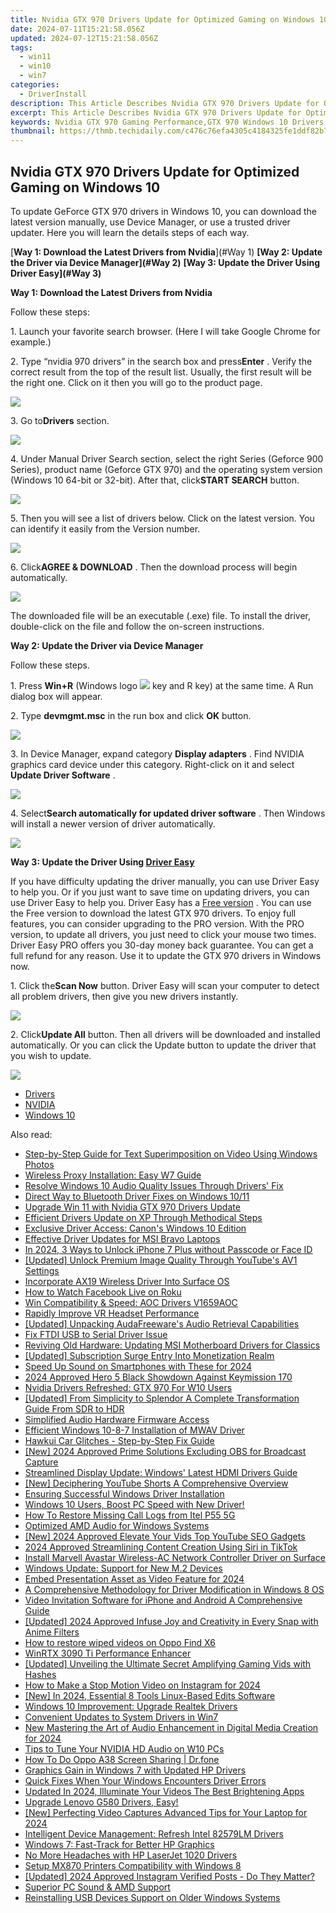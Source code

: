 ```yaml
---
title: Nvidia GTX 970 Drivers Update for Optimized Gaming on Windows 10
date: 2024-07-11T15:21:58.056Z
updated: 2024-07-12T15:21:58.056Z
tags:
  - win11
  - win10
  - win7
categories:
  - DriverInstall
description: This Article Describes Nvidia GTX 970 Drivers Update for Optimized Gaming on Windows 10
excerpt: This Article Describes Nvidia GTX 970 Drivers Update for Optimized Gaming on Windows 10
keywords: Nvidia GTX 970 Gaming Performance,GTX 970 Windows 10 Drivers Update,Nvidia GTX 970 Optimized Drivers,GTX 970 Windows 10 Gaming Drivers,Nvidia GTX 970 Gaming Update for Windows,GTX 970 Drivers for Enhanced Gaming on Windows 10,Windows 10 Nvidia GTX 970 Game Driver Optimization
thumbnail: https://thmb.techidaily.com/c476c76efa4305c4184325fe1ddf82b7177bf5ea101e0b8dd34c17b0c21488b1.jpg
---
```


## Nvidia GTX 970 Drivers Update for Optimized Gaming on Windows 10

 To update GeForce GTX 970 drivers in Windows 10, you can download the latest version manually, use Device Manager, or use a trusted driver updater. Here you will learn the details steps of each way.

[**Way 1: Download the Latest Drivers from Nvidia**](#Way 1)
**[Way 2: Update the Driver via Device Manager](#Way 2)**
**[Way 3: Update the Driver Using Driver Easy](#Way 3)**

**Way 1: Download the Latest Drivers from Nvidia**

Follow these steps:

 1\. Launch your favorite search browser. (Here I will take Google Chrome for example.)

 2\. Type “nvidia 970 drivers” in the search box and press**Enter** . Verify the correct result from the top of the result list. Usually, the first result will be the right one. Click on it then you will go to the product page.

![](https://images.drivereasy.com/wp-content/uploads/2017/02/img_58a280114d84c.jpg)

 3\. Go to**Drivers** section.

![](https://images.drivereasy.com/wp-content/uploads/2017/02/img_58a281dea1340.jpg)

 4\. Under Manual Driver Search section, select the right Series (Geforce 900 Series), product name (Geforce GTX 970) and the operating system version (Windows 10 64-bit or 32-bit). After that, click**START SEARCH** button.

![](https://images.drivereasy.com/wp-content/uploads/2017/02/img_58a2822d4b5a6.jpg)

 5\. Then you will see a list of drivers below. Click on the latest version. You can identify it easily from the Version number.

![](https://images.drivereasy.com/wp-content/uploads/2017/02/img_58a28370968cc.jpg)

 6\. Click**AGREE & DOWNLOAD** . Then the download process will begin automatically.

![](https://images.drivereasy.com/wp-content/uploads/2017/02/img_58a2840b6b0a9.jpg)

 The downloaded file will be an executable (.exe) file. To install the driver, double-click on the file and follow the on-screen instructions.

**Way 2: Update the Driver via Device Manager**

Follow these steps.

 1\. Press **Win+R** (Windows logo ![](https://images.drivereasy.com/wp-content/uploads/2016/10/img_57fef72359c9c.png) key and R key) at the same time. A Run dialog box will appear.

 2\. Type **devmgmt.msc** in the run box and click **OK** button.

![](https://images.drivereasy.com/wp-content/uploads/2016/10/img_5806e27e27212.png)

 3\. In Device Manager, expand category **Display adapters**  . Find NVIDIA graphics card device under this category. Right-click on it and select **Update Driver Software** .

![](https://images.drivereasy.com/wp-content/uploads/2017/02/img_58a285b02ab52.png)

 4\. Select**Search automatically for updated driver software** . Then Windows will install a newer version of driver automatically.

![](https://images.drivereasy.com/wp-content/uploads/2017/02/img_58a286a881cbe.jpg)

 **Way 3: Update the Driver Using [Driver Easy](https://tools.techidaily.com/drivereasy/download/)**

 If you have difficulty updating the driver manually, you can use Driver Easy to help you. Or if you just want to save time on updating drivers, you can use Driver Easy to help you. Driver Easy has a [Free version](https://tools.techidaily.com/drivereasy/download/) . You can use the Free version to download the latest GTX 970 drivers. To enjoy full features, you can consider upgrading to the PRO version. With the PRO version, to update all drivers, you just need to click your mouse two times. Driver Easy PRO offers you 30-day money back guarantee. You can get a full refund for any reason. Use it to update the GTX 970 drivers in Windows now.

 1\. Click the**Scan Now** button. Driver Easy will scan your computer to detect all problem drivers, then give you new drivers instantly.

![](https://images.drivereasy.com/wp-content/uploads/2017/04/img_58ef0b0153d00.png)

 2\. Click**Update All** button. Then all drivers will be downloaded and installed automatically. Or you can click the Update button to update the driver that you wish to update.

![](https://images.drivereasy.com/wp-content/uploads/2017/04/img_58ef0bd6c5552.jpg)

* [Drivers](https://tools.techidaily.com/drivereasy/download/)
* [NVIDIA](https://tools.techidaily.com/drivereasy/download/)
* [Windows 10](https://tools.techidaily.com/drivereasy/download/)

<ins class="adsbygoogle"
     style="display:block"
     data-ad-format="autorelaxed"
     data-ad-client="ca-pub-7571918770474297"
     data-ad-slot="1223367746"></ins>



<ins class="adsbygoogle"
     style="display:block"
     data-ad-client="ca-pub-7571918770474297"
     data-ad-slot="8358498916"
     data-ad-format="auto"
     data-full-width-responsive="true"></ins>



<span class="atpl-alsoreadstyle">Also read:</span>
<div><ul>
<li><a href="https://extra-tips.techidaily.com/step-by-step-guide-for-text-superimposition-on-video-using-windows-photos/"><u>Step-by-Step Guide for Text Superimposition on Video Using Windows Photos</u></a></li>
<li><a href="https://driver-install.techidaily.com/wireless-proxy-installation-easy-w7-guide/"><u>Wireless Proxy Installation: Easy W7 Guide</u></a></li>
<li><a href="https://driver-install.techidaily.com/resolve-windows-10-audio-quality-issues-through-drivers-fix/"><u>Resolve Windows 10 Audio Quality Issues Through Drivers' Fix</u></a></li>
<li><a href="https://driver-install.techidaily.com/direct-way-to-bluetooth-driver-fixes-on-windows-1011/"><u>Direct Way to Bluetooth Driver Fixes on Windows 10/11</u></a></li>
<li><a href="https://driver-install.techidaily.com/upgrade-win-11-with-nvidia-gtx-970-drivers-update/"><u>Upgrade Win 11 with Nvidia GTX 970 Drivers Update</u></a></li>
<li><a href="https://driver-install.techidaily.com/efficient-drivers-update-on-xp-through-methodical-steps/"><u>Efficient Drivers Update on XP Through Methodical Steps</u></a></li>
<li><a href="https://driver-install.techidaily.com/exclusive-driver-access-canons-windows-10-edition/"><u>Exclusive Driver Access: Canon's Windows 10 Edition</u></a></li>
<li><a href="https://driver-install.techidaily.com/effective-driver-updates-for-msi-bravo-laptops/"><u>Effective Driver Updates for MSI Bravo Laptops</u></a></li>
<li><a href="https://ios-unlock.techidaily.com/in-2024-3-ways-to-unlock-iphone-7-plus-without-passcode-or-face-id-by-drfone-ios/"><u>In 2024, 3 Ways to Unlock iPhone 7 Plus without Passcode or Face ID</u></a></li>
<li><a href="https://facebook-record-videos.techidaily.com/updated-unlock-premium-image-quality-through-youtubes-av1-settings/"><u>[Updated] Unlock Premium Image Quality Through YouTube's AV1 Settings</u></a></li>
<li><a href="https://driver-install.techidaily.com/incorporate-ax19-wireless-driver-into-surface-os/"><u>Incorporate AX19 Wireless Driver Into Surface OS</u></a></li>
<li><a href="https://facebook-video-content.techidaily.com/1716080341344-how-to-watch-facebook-live-on-roku/"><u>How to Watch Facebook Live on Roku</u></a></li>
<li><a href="https://driver-install.techidaily.com/win-compatibility-and-speed-aoc-drivers-v1659aoc/"><u>Win Compatibility & Speed: AOC Drivers V1659AOC</u></a></li>
<li><a href="https://driver-install.techidaily.com/rapidly-improve-vr-headset-performance/"><u>Rapidly Improve VR Headset Performance</u></a></li>
<li><a href="https://some-approaches.techidaily.com/updated-unpacking-audafreewares-audio-retrieval-capabilities/"><u>[Updated] Unpacking AudaFreeware's Audio Retrieval Capabilities</u></a></li>
<li><a href="https://driver-install.techidaily.com/fix-ftdi-usb-to-serial-driver-issue/"><u>Fix FTDI USB to Serial Driver Issue</u></a></li>
<li><a href="https://driver-install.techidaily.com/reviving-old-hardware-updating-msi-motherboard-drivers-for-classics/"><u>Reviving Old Hardware: Updating MSI Motherboard Drivers for Classics</u></a></li>
<li><a href="https://facebook-record-videos.techidaily.com/updated-subscription-surge-entry-into-monetization-realm/"><u>[Updated] Subscription Surge  Entry Into Monetization Realm</u></a></li>
<li><a href="https://extra-support.techidaily.com/speed-up-sound-on-smartphones-with-these-for-2024/"><u>Speed Up Sound on Smartphones with These for 2024</u></a></li>
<li><a href="https://some-techniques.techidaily.com/2024-approved-hero-5-black-showdown-against-keymission-170/"><u>2024 Approved  Hero 5 Black Showdown Against Keymission 170</u></a></li>
<li><a href="https://driver-install.techidaily.com/nvidia-drivers-refreshed-gtx-970-for-w10-users/"><u>Nvidia Drivers Refreshed: GTX 970 For W10 Users</u></a></li>
<li><a href="https://some-techniques.techidaily.com/updated-from-simplicity-to-splendor-a-complete-transformation-guide-from-sdr-to-hdr/"><u>[Updated] From Simplicity to Splendor  A Complete Transformation Guide From SDR to HDR</u></a></li>
<li><a href="https://driver-install.techidaily.com/simplified-audio-hardware-firmware-access/"><u>Simplified Audio Hardware Firmware Access</u></a></li>
<li><a href="https://driver-install.techidaily.com/efficient-windows-10-8-7-installation-of-mwav-driver/"><u>Efficient Windows 10-8-7 Installation of MWAV Driver</u></a></li>
<li><a href="https://driver-install.techidaily.com/hawkui-car-glitches-step-by-step-fix-guide/"><u>Hawkui Car Glitches - Step-by-Step Fix Guide</u></a></li>
<li><a href="https://video-capture.techidaily.com/new-2024-approved-prime-solutions-excluding-obs-for-broadcast-capture/"><u>[New] 2024 Approved  Prime Solutions Excluding OBS for Broadcast Capture</u></a></li>
<li><a href="https://driver-install.techidaily.com/streamlined-display-update-windows-latest-hdmi-drivers-guide/"><u>Streamlined Display Update: Windows' Latest HDMI Drivers Guide</u></a></li>
<li><a href="https://youtube-video-recordings.techidaily.com/new-deciphering-youtube-shorts-a-comprehensive-overview/"><u>[New] Deciphering YouTube Shorts  A Comprehensive Overview</u></a></li>
<li><a href="https://driver-install.techidaily.com/ensuring-successful-windows-driver-installation/"><u>Ensuring Successful Windows Driver Installation</u></a></li>
<li><a href="https://driver-install.techidaily.com/windows-10-users-boost-pc-speed-with-new-driver/"><u>Windows 10 Users, Boost PC Speed with New Driver!</u></a></li>
<li><a href="https://blog-min.techidaily.com/how-to-restore-missing-call-logs-from-itel-p55-5g-by-fonelab-android-recover-call-logs/"><u>How To  Restore Missing Call Logs from Itel P55 5G</u></a></li>
<li><a href="https://driver-install.techidaily.com/optimized-amd-audio-for-windows-systems/"><u>Optimized AMD Audio for Windows Systems</u></a></li>
<li><a href="https://facebook-video-share.techidaily.com/new-2024-approved-elevate-your-vids-top-youtube-seo-gadgets/"><u>[New] 2024 Approved  Elevate Your Vids  Top YouTube SEO Gadgets</u></a></li>
<li><a href="https://tiktok-video-recordings.techidaily.com/2024-approved-streamlining-content-creation-using-siri-in-tiktok/"><u>2024 Approved  Streamlining Content Creation Using Siri in TikTok</u></a></li>
<li><a href="https://driver-install.techidaily.com/install-marvell-avastar-wireless-ac-network-controller-driver-on-surface/"><u>Install Marvell Avastar Wireless-AC Network Controller Driver on Surface</u></a></li>
<li><a href="https://driver-install.techidaily.com/windows-update-support-for-new-m2-devices/"><u>Windows Update: Support for New M.2 Devices</u></a></li>
<li><a href="https://screen-mirroring-recording.techidaily.com/embed-presentation-asset-as-video-feature-for-2024/"><u>Embed Presentation Asset as Video Feature for 2024</u></a></li>
<li><a href="https://driver-install.techidaily.com/a-comprehensive-methodology-for-driver-modification-in-windows-8-os/"><u>A Comprehensive Methodology for Driver Modification in Windows 8 OS</u></a></li>
<li><a href="https://smart-video-creator.techidaily.com/video-invitation-software-for-iphone-and-android-a-comprehensive-guide/"><u>Video Invitation Software for iPhone and Android A Comprehensive Guide</u></a></li>
<li><a href="https://snapchat-videos.techidaily.com/updated-2024-approved-infuse-joy-and-creativity-in-every-snap-with-anime-filters/"><u>[Updated] 2024 Approved  Infuse Joy and Creativity in Every Snap with Anime Filters</u></a></li>
<li><a href="https://blog-min.techidaily.com/how-to-restore-wiped-videos-on-oppo-find-x6-by-fonelab-android-recover-video/"><u>How to restore wiped videos on Oppo Find X6</u></a></li>
<li><a href="https://driver-install.techidaily.com/winrtx-3090-ti-performance-enhancer/"><u>WinRTX 3090 Ti Performance Enhancer</u></a></li>
<li><a href="https://facebook-video-share.techidaily.com/updated-unveiling-the-ultimate-secret-amplifying-gaming-vids-with-hashes/"><u>[Updated] Unveiling the Ultimate Secret  Amplifying Gaming Vids with Hashes</u></a></li>
<li><a href="https://ai-driven-video-production.techidaily.com/how-to-make-a-stop-motion-video-on-instagram-for-2024/"><u>How to Make a Stop Motion Video on Instagram for 2024</u></a></li>
<li><a href="https://youtube-lab.techidaily.com/n-2024-essential-8-tools-linux-based-edits-software/"><u>[New] In 2024, Essential 8 Tools  Linux-Based Edits Software</u></a></li>
<li><a href="https://driver-install.techidaily.com/windows-10-improvement-upgrade-realtek-drivers/"><u>Windows 10 Improvement: Upgrade Realtek Drivers</u></a></li>
<li><a href="https://driver-install.techidaily.com/convenient-updates-to-system-drivers-in-win7/"><u>Convenient Updates to System Drivers in Win7</u></a></li>
<li><a href="https://audio-editing.techidaily.com/new-mastering-the-art-of-audio-enhancement-in-digital-media-creation-for-2024/"><u>New Mastering the Art of Audio Enhancement in Digital Media Creation for 2024</u></a></li>
<li><a href="https://driver-install.techidaily.com/tips-to-tune-your-nvidia-hd-audio-on-w10-pcs/"><u>Tips to Tune Your NVIDIA HD Audio on W10 PCs</u></a></li>
<li><a href="https://screen-mirror.techidaily.com/how-to-do-oppo-a38-screen-sharing-drfone-by-drfone-android/"><u>How To Do Oppo A38 Screen Sharing | Dr.fone</u></a></li>
<li><a href="https://driver-install.techidaily.com/graphics-gain-in-windows-7-with-updated-hp-drivers/"><u>Graphics Gain in Windows 7 with Updated HP Drivers</u></a></li>
<li><a href="https://driver-install.techidaily.com/quick-fixes-when-your-windows-encounters-driver-errors/"><u>Quick Fixes When Your Windows Encounters Driver Errors</u></a></li>
<li><a href="https://ai-video-apps.techidaily.com/updated-in-2024-illuminate-your-videos-the-best-brightening-apps/"><u>Updated In 2024, Illuminate Your Videos The Best Brightening Apps</u></a></li>
<li><a href="https://driver-install.techidaily.com/upgrade-lenovo-g580-drivers-easy/"><u>Upgrade Lenovo G580 Drivers, Easy!</u></a></li>
<li><a href="https://digital-screen-recording.techidaily.com/new-perfecting-video-captures-advanced-tips-for-your-laptop-for-2024/"><u>[New] Perfecting Video Captures  Advanced Tips for Your Laptop for 2024</u></a></li>
<li><a href="https://driver-install.techidaily.com/intelligent-device-management-refresh-intel-82579lm-drivers/"><u>Intelligent Device Management: Refresh Intel 82579LM Drivers</u></a></li>
<li><a href="https://driver-install.techidaily.com/windows-7-fast-track-for-better-hp-graphics/"><u>Windows 7: Fast-Track for Better HP Graphics</u></a></li>
<li><a href="https://driver-install.techidaily.com/no-more-headaches-with-hp-laserjet-1020-drivers/"><u>No More Headaches with HP LaserJet 1020 Drivers</u></a></li>
<li><a href="https://driver-install.techidaily.com/setup-mx870-printers-compatibility-with-windows-8/"><u>Setup MX870 Printers Compatibility with Windows 8</u></a></li>
<li><a href="https://instagram-video-files.techidaily.com/updated-2024-approved-instagram-verified-posts-do-they-matter/"><u>[Updated] 2024 Approved  Instagram Verified Posts - Do They Matter?</u></a></li>
<li><a href="https://driver-install.techidaily.com/superior-pc-sound-and-amd-support/"><u>Superior PC Sound & AMD Support</u></a></li>
<li><a href="https://driver-install.techidaily.com/reinstalling-usb-devices-support-on-older-windows-systems/"><u>Reinstalling USB Devices Support on Older Windows Systems</u></a></li>
</ul></div>
